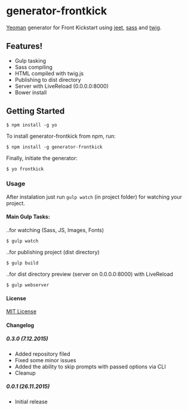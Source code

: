 # generator-frontkick

[Yeoman](http://yeoman.io) generator for Front Kickstart using [jeet](http://jeet.gs/), [sass](http://sass-lang.com/) and [twig](https://github.com/justjohn/twig.js).

## Features!
* Gulp tasking
* Sass compiling
* HTML compiled with twig.js
* Publishing to dist directory
* Server with LiveReload (0.0.0.0:8000)
* Bower install

## Getting Started

```
$ npm install -g yo
```

To install generator-frontkick from npm, run:

```
$ npm install -g generator-frontkick
```

Finally, initiate the generator:

```
$ yo frontkick
```

### Usage

After instalation just run ````gulp watch```` (in project folder) for watching your project.

#### Main Gulp Tasks:

..for watching (Sass, JS, Images, Fonts)
```
$ gulp watch
```
..for publishing project (dist directory)
```
$ gulp build
```
..for dist directory preview (server on 0.0.0.0:8000) with LiveReload
```
$ gulp webserver
```

#### License

[MIT License](http://en.wikipedia.org/wiki/MIT_License)

#### Changelog

##### 0.3.0 (7.12.2015)
* Added repository filed
* Fixed some minor issues
* Added the ability to skip prompts with passed options via CLI
* Cleanup

##### 0.0.1 (26.11.2015)
* Initial release
